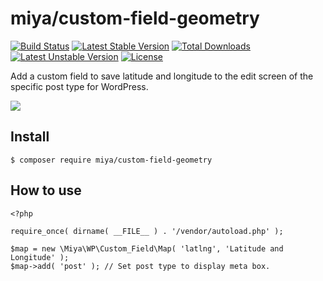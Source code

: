 # miya/custom-field-geometry

[![Build Status](https://travis-ci.org/miya0001/custom-field-geometry.svg?branch=master)](https://travis-ci.org/miya0001/custom-field-geometry)
[![Latest Stable Version](https://poser.pugx.org/miya/custom-field-geometry/v/stable)](https://packagist.org/packages/miya/custom-field-geometry)
[![Total Downloads](https://poser.pugx.org/miya/custom-field-geometry/downloads)](https://packagist.org/packages/miya/custom-field-geometry)
[![Latest Unstable Version](https://poser.pugx.org/miya/custom-field-geometry/v/unstable)](https://packagist.org/packages/miya/custom-field-geometry)
[![License](https://poser.pugx.org/miya/custom-field-geometry/license)](https://packagist.org/packages/miya/custom-field-geometry)

Add a custom field to save latitude and longitude to the edit screen of the specific post type for WordPress.

![](https://www.evernote.com/l/ABWonhEnAJpDvqEwTmDVfIHVcINjPLYqRPAB/image.png)

## Install

```
$ composer require miya/custom-field-geometry
```

## How to use

```
<?php

require_once( dirname( __FILE__ ) . '/vendor/autoload.php' );

$map = new \Miya\WP\Custom_Field\Map( 'latlng', 'Latitude and Longitude' );
$map->add( 'post' ); // Set post type to display meta box.
```
